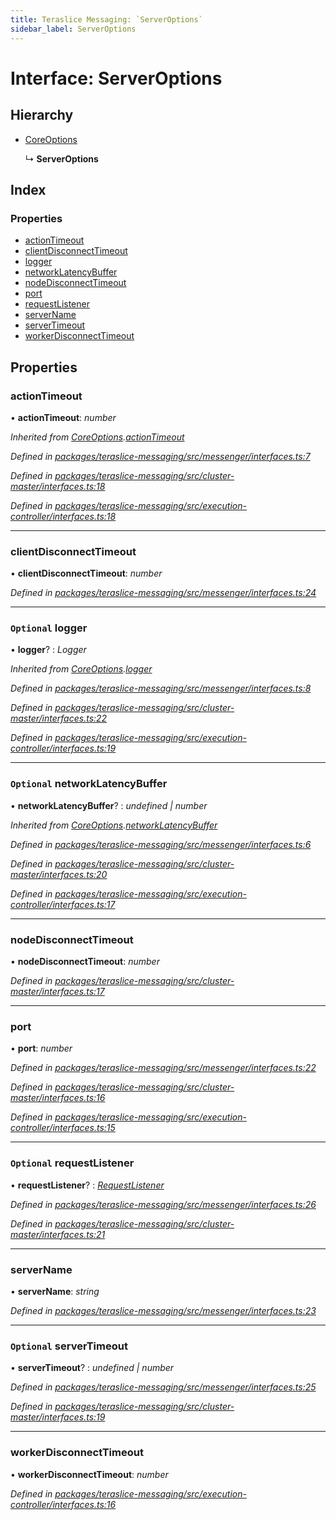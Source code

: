 ```yaml
---
title: Teraslice Messaging: `ServerOptions`
sidebar_label: ServerOptions
---
```


# Interface: ServerOptions

## Hierarchy

* [CoreOptions](coreoptions.md)

  ↳ **ServerOptions**

## Index

### Properties

* [actionTimeout](serveroptions.md#actiontimeout)
* [clientDisconnectTimeout](serveroptions.md#clientdisconnecttimeout)
* [logger](serveroptions.md#optional-logger)
* [networkLatencyBuffer](serveroptions.md#optional-networklatencybuffer)
* [nodeDisconnectTimeout](serveroptions.md#nodedisconnecttimeout)
* [port](serveroptions.md#port)
* [requestListener](serveroptions.md#optional-requestlistener)
* [serverName](serveroptions.md#servername)
* [serverTimeout](serveroptions.md#optional-servertimeout)
* [workerDisconnectTimeout](serveroptions.md#workerdisconnecttimeout)

## Properties

###  actionTimeout

• **actionTimeout**: *number*

*Inherited from [CoreOptions](coreoptions.md).[actionTimeout](coreoptions.md#actiontimeout)*

*Defined in [packages/teraslice-messaging/src/messenger/interfaces.ts:7](https://github.com/terascope/teraslice/blob/b843209f9/packages/teraslice-messaging/src/messenger/interfaces.ts#L7)*

*Defined in [packages/teraslice-messaging/src/cluster-master/interfaces.ts:18](https://github.com/terascope/teraslice/blob/b843209f9/packages/teraslice-messaging/src/cluster-master/interfaces.ts#L18)*

*Defined in [packages/teraslice-messaging/src/execution-controller/interfaces.ts:18](https://github.com/terascope/teraslice/blob/b843209f9/packages/teraslice-messaging/src/execution-controller/interfaces.ts#L18)*

___

###  clientDisconnectTimeout

• **clientDisconnectTimeout**: *number*

*Defined in [packages/teraslice-messaging/src/messenger/interfaces.ts:24](https://github.com/terascope/teraslice/blob/b843209f9/packages/teraslice-messaging/src/messenger/interfaces.ts#L24)*

___

### `Optional` logger

• **logger**? : *Logger*

*Inherited from [CoreOptions](coreoptions.md).[logger](coreoptions.md#optional-logger)*

*Defined in [packages/teraslice-messaging/src/messenger/interfaces.ts:8](https://github.com/terascope/teraslice/blob/b843209f9/packages/teraslice-messaging/src/messenger/interfaces.ts#L8)*

*Defined in [packages/teraslice-messaging/src/cluster-master/interfaces.ts:22](https://github.com/terascope/teraslice/blob/b843209f9/packages/teraslice-messaging/src/cluster-master/interfaces.ts#L22)*

*Defined in [packages/teraslice-messaging/src/execution-controller/interfaces.ts:19](https://github.com/terascope/teraslice/blob/b843209f9/packages/teraslice-messaging/src/execution-controller/interfaces.ts#L19)*

___

### `Optional` networkLatencyBuffer

• **networkLatencyBuffer**? : *undefined | number*

*Inherited from [CoreOptions](coreoptions.md).[networkLatencyBuffer](coreoptions.md#optional-networklatencybuffer)*

*Defined in [packages/teraslice-messaging/src/messenger/interfaces.ts:6](https://github.com/terascope/teraslice/blob/b843209f9/packages/teraslice-messaging/src/messenger/interfaces.ts#L6)*

*Defined in [packages/teraslice-messaging/src/cluster-master/interfaces.ts:20](https://github.com/terascope/teraslice/blob/b843209f9/packages/teraslice-messaging/src/cluster-master/interfaces.ts#L20)*

*Defined in [packages/teraslice-messaging/src/execution-controller/interfaces.ts:17](https://github.com/terascope/teraslice/blob/b843209f9/packages/teraslice-messaging/src/execution-controller/interfaces.ts#L17)*

___

###  nodeDisconnectTimeout

• **nodeDisconnectTimeout**: *number*

*Defined in [packages/teraslice-messaging/src/cluster-master/interfaces.ts:17](https://github.com/terascope/teraslice/blob/b843209f9/packages/teraslice-messaging/src/cluster-master/interfaces.ts#L17)*

___

###  port

• **port**: *number*

*Defined in [packages/teraslice-messaging/src/messenger/interfaces.ts:22](https://github.com/terascope/teraslice/blob/b843209f9/packages/teraslice-messaging/src/messenger/interfaces.ts#L22)*

*Defined in [packages/teraslice-messaging/src/cluster-master/interfaces.ts:16](https://github.com/terascope/teraslice/blob/b843209f9/packages/teraslice-messaging/src/cluster-master/interfaces.ts#L16)*

*Defined in [packages/teraslice-messaging/src/execution-controller/interfaces.ts:15](https://github.com/terascope/teraslice/blob/b843209f9/packages/teraslice-messaging/src/execution-controller/interfaces.ts#L15)*

___

### `Optional` requestListener

• **requestListener**? : *[RequestListener](requestlistener.md)*

*Defined in [packages/teraslice-messaging/src/messenger/interfaces.ts:26](https://github.com/terascope/teraslice/blob/b843209f9/packages/teraslice-messaging/src/messenger/interfaces.ts#L26)*

*Defined in [packages/teraslice-messaging/src/cluster-master/interfaces.ts:21](https://github.com/terascope/teraslice/blob/b843209f9/packages/teraslice-messaging/src/cluster-master/interfaces.ts#L21)*

___

###  serverName

• **serverName**: *string*

*Defined in [packages/teraslice-messaging/src/messenger/interfaces.ts:23](https://github.com/terascope/teraslice/blob/b843209f9/packages/teraslice-messaging/src/messenger/interfaces.ts#L23)*

___

### `Optional` serverTimeout

• **serverTimeout**? : *undefined | number*

*Defined in [packages/teraslice-messaging/src/messenger/interfaces.ts:25](https://github.com/terascope/teraslice/blob/b843209f9/packages/teraslice-messaging/src/messenger/interfaces.ts#L25)*

*Defined in [packages/teraslice-messaging/src/cluster-master/interfaces.ts:19](https://github.com/terascope/teraslice/blob/b843209f9/packages/teraslice-messaging/src/cluster-master/interfaces.ts#L19)*

___

###  workerDisconnectTimeout

• **workerDisconnectTimeout**: *number*

*Defined in [packages/teraslice-messaging/src/execution-controller/interfaces.ts:16](https://github.com/terascope/teraslice/blob/b843209f9/packages/teraslice-messaging/src/execution-controller/interfaces.ts#L16)*
